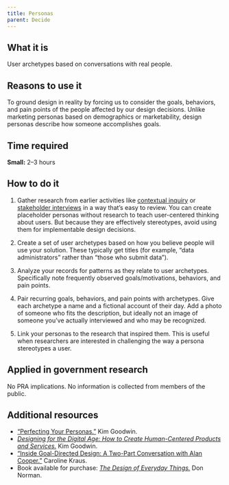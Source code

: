 ```yaml
---
title: Personas
parent: Decide
---
```


## What it is

User archetypes based on conversations with real people.

## Reasons to use it

To ground design in reality by forcing us to consider the goals, behaviors, and pain points of the people affected by our design decisions. Unlike marketing personas based on demographics or marketability, design personas describe how someone accomplishes goals.

## Time required

**Small:** 2–3 hours

## How to do it

1. Gather research from earlier activities like [contextual inquiry](../contextual-inquiry/) or [stakeholder interviews](../stakeholder-and-user-interviews) in a way that’s easy to review. You can create placeholder personas without research to teach user-centered thinking about users. But because they are effectively stereotypes, avoid using them for implementable design decisions.

2. Create a set of user archetypes based on how you believe people will use your solution. These typically get titles (for example, “data administrators” rather than “those who submit data”).

3. Analyze your records for patterns as they relate to user archetypes. Specifically note frequently observed goals/motivations, behaviors, and pain points.

4. Pair recurring goals, behaviors, and pain points with archetypes. Give each archetype a name and a fictional account of their day. Add a photo of someone who fits the description, but ideally not an image of someone you’ve actually interviewed and who may be recognized.

5. Link your personas to the research that inspired them. This is useful when researchers are interested in challenging the way a persona stereotypes a user.

## Applied in government research

No PRA implications. No information is collected from members of the public.

## Additional resources

- [“Perfecting Your Personas.”](http://www.uie.com/articles/perfecting_personas/) Kim Goodwin.
- [*Designing for the Digital Age: How to Create Human-Centered Products and Services.*](http://www.amazon.com/Designing-Digital-Age-Human-Centered-Products/dp/0470229101) Kim Goodwin. 
- [“Inside Goal-Directed Design: A Two-Part Conversation with Alan Cooper.”](http://www.cooper.com/journal/2014/04/inside-goal-directed-design-a-two-part-conversation-with-alan-cooper) Caroline Kraus. 
- Book available for purchase: [*The Design of Everyday Things.*](http://www.amazon.com/The-Design-Everyday-Things-Expanded/dp/0465050654/) Don Norman. 
